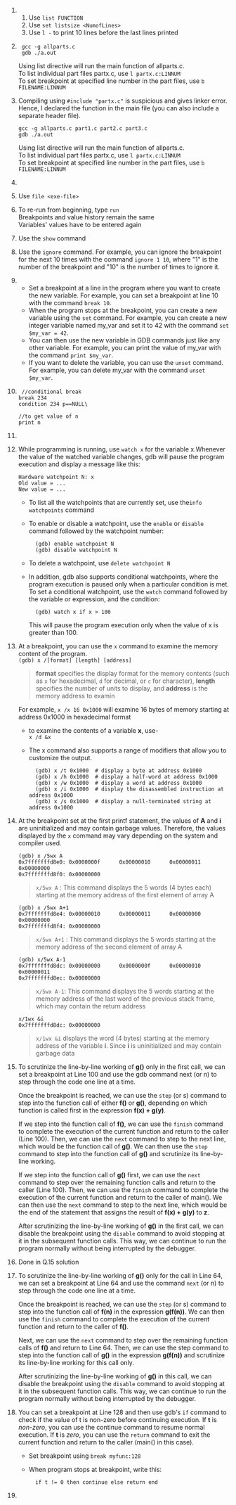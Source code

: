 1.  1. Use `list FUNCTION`
    2. Use `set listsize <NumofLines>`
    3. Use `l -` to print 10 lines before the last lines printed

2.  
        gcc -g allparts.c
        gdb ./a.out

    Using list directive will run the main function of allparts.c.  
    To list individual part files partx.c, use `l partx.c:LINNUM`   
    To set breakpoint at specified line number in the part files, use `b FILENAME:LINNUM`

3.  Compiling using `#include "partx.c"` is suspicious and gives linker error. Hence, I declared the function in the main file (you can also include a separate header file).
    
        gcc -g allparts.c part1.c part2.c part3.c
        gdb ./a.out

    Using list directive will run the main function of allparts.c.  
    To list individual part files partx.c, use `l partx.c:LINNUM`   
    To set breakpoint at specified line number in the part files, use `b FILENAME:LINNUM`
    
4.  
5.  Use `file <exe-file>`
6.  To re-run from beginning, type `run`   
    Breakpoints and value history remain the same   
    Variables' values have to be entered again
7.  Use the `show` command  
8.  Use the `ignore` command. For example, you can ignore the breakpoint   for the next 10 times with the command `ignore 1 10`, where "1" is the number of the breakpoint and "10" is the number of times to ignore it.
9.  - Set a breakpoint at a line in the program where you want to create the new variable. For example, you can set a breakpoint at line 10 with the command `break 10`.
    - When the program stops at the breakpoint, you can create a new variable using the `set` command. For example, you can create a new integer variable named my_var and set it to 42 with the command `set $my_var = 42`.
    - You can then use the new variable in GDB commands just like any other variable. For example, you can print the value of my_var with the command `print $my_var`.
    - If you want to delete the variable, you can use the `unset` command. For example, you can delete my_var with the command `unset $my_var`.
10.      //conditional break
        break 234
        condition 234 p==NULL\

        //to get value of n
        print n
11.
12. While programming is running, use `watch x` for the variable x.Whenever the value of the watched variable changes, gdb will pause the program execution and display a message like this:    

        Hardware watchpoint N: x
        Old value = ...
        New value = ...

    - To list all the watchpoints that are currently set, use the`info watchpoints` command
    - To enable or disable a watchpoint, use the `enable` or `disable` command followed by the watchpoint number:   

            (gdb) enable watchpoint N
            (gdb) disable watchpoint N
    - To delete a watchpoint, use `delete watchpoint N`
    - In addition, gdb also supports conditional watchpoints, where the program execution is paused only when a particular condition is met. To set a conditional watchpoint, use the `watch` command followed by the variable or expression, and the condition:    

            (gdb) watch x if x > 100
        This will pause the program execution only when the value of x is greater than 100.
13. At a breakpoint, you can use the `x` command to examine the memory content of the program.  
    `(gdb) x /[format] [length] [address]`

    > **format** specifies the display format for the memory contents (such as `x` for hexadecimal, `d` for decimal, or `c` for character), **length** specifies the number of units to display, and **address** is the memory address to examin

    For example, `x /x 16 0x1000` will examine 16 bytes of memory starting at address 0x1000 in hexadecimal format

    - to examine the contents of a variable **x**, use-     
    `x /d &x`
    - The x command also supports a range of modifiers that allow you to customize the output.      

            (gdb) x /t 0x1000  # display a byte at address 0x1000
            (gdb) x /h 0x1000  # display a half-word at address 0x1000
            (gdb) x /w 0x1000  # display a word at address 0x1000
            (gdb) x /i 0x1000  # display the disassembled instruction at address 0x1000
            (gdb) x /s 0x1000  # display a null-terminated string at address 0x1000

14. At the breakpoint set at the first printf statement, the values of **A** and **i** are uninitialized and may contain garbage values. Therefore, the values displayed by the `x` command may vary depending on the system and compiler used.     

        (gdb) x /5wx A
        0x7fffffffd8e0: 0x0000000f      0x00000010      0x00000011      0x00000000
        0x7fffffffd8f0: 0x00000000
    >`x/5wx A` : This command displays the 5 words (4 bytes each) starting at the memory address of the first element of array A        

        (gdb) x /5wx A+1
        0x7fffffffd8e4: 0x00000010      0x00000011      0x00000000      0x00000000
        0x7fffffffd8f4: 0x00000000
    >`x/5wx A+1` : This command displays the 5 words starting at the memory address of the second element of array A    

        (gdb) x/5wx A-1
        0x7fffffffd8dc: 0x00000000      0x0000000f      0x00000010      0x00000011
        0x7fffffffd8ec: 0x00000000
    >`x/5wx A-1`: This command displays the 5 words starting at the memory address of the last word of the previous stack frame, which may contain the return address

        x/1wx &i
        0x7fffffffd8dc: 0x00000000
    >`x/1wx &i` displays the word (4 bytes) starting at the memory address of the variable **i**. Since **i** is uninitialized and may contain garbage data
15. To scrutinize the line-by-line working of **g()** only in the first call, we can set a breakpoint at Line 100 and use the gdb command next (or n) to step through the code one line at a time.

    Once the breakpoint is reached, we can use the `step` (or s) command to step into the function call of either **f()** or **g()**, depending on which function is called first in the expression **f(x) + g(y)**.

    If we step into the function call of **f()**, we can use the `finish` command to complete the execution of the current function and return to the caller (Line 100). Then, we can use the `next` command to step to the next line, which would be the function call of **g()**. We can then use the `step` command to step into the function call of **g()** and scrutinize its line-by-line working.

    If we step into the function call of **g()** first, we can use the `next` command to step over the remaining function calls and return to the caller (Line 100). Then, we can use the `finish` command to complete the execution of the current function and return to the caller of main(). We can then use the `next` command to step to the next line, which would be the end of the statement that assigns the result of **f(x) + g(y)** to **z**.

    After scrutinizing the line-by-line working of **g()** in the first call, we can disable the breakpoint using the `disable` command to avoid stopping at it in the subsequent function calls. This way, we can continue to run the program normally without being interrupted by the debugger.
16. Done in Q.15 solution
17. To scrutinize the line-by-line working of **g()** only for the call in Line 64, we can set a breakpoint at Line 64 and use the command `next` (or n) to step through the code one line at a time.

    Once the breakpoint is reached, we can use the `step` (or s) command to step into the function call of **f(n)** in the expression **g(f(n))**. We can then use the `finish` command to complete the execution of the current function and return to the caller of **f()**.

    Next, we can use the `next` command to step over the remaining function calls of **f()** and return to Line 64. Then, we can use the step command to step into the function call of **g()** in the expression **g(f(n))** and scrutinize its line-by-line working for this call only.

    After scrutinizing the line-by-line working of **g()** in this call, we can disable the breakpoint using the `disable` command to avoid stopping at it in the subsequent function calls. This way, we can continue to run the program normally without being interrupted by the debugger.

18. You can set a breakpoint at Line 128 and then use gdb's `if` command to check if the value of t is non-zero before continuing execution. If **t** is *non-zero*, you can use the continue command to resume normal execution. If **t** is *zero*, you can use the `return` command to exit the current function and return to the caller (main() in this case).

    -  Set breakpoint using `break myfunc:128`
    - When program stops at breakpoint, write this:     

            if t != 0 then continue else return end

19. 